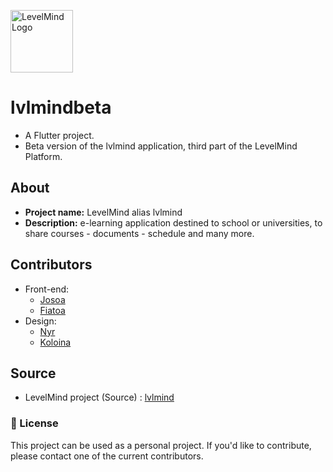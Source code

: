 <p>
  <img align="center" height=100 src="https://github.com/Josoa886/lvlmindapp/assets/76913187/5dda5a6a-5e5d-41e6-a818-17b853a7957f" alt="LevelMind Logo"/>
</p>

# lvlmindbeta

- A Flutter project.
- Beta version of the lvlmind application, third part of the LevelMind Platform.

## About 

- **Project name:** LevelMind alias lvlmind 
- **Description:** e-learning application destined to school or universities, to share courses - documents - schedule and many more.

## Contributors

- Front-end:
  - [Josoa](https://github.com/josoavj)
  - [Fiatoa](https://github.com/foulburst)
- Design:
  - [Nyr](https://github.com/Manamahefa)
  - [Koloina](https://github.com/koulienathalie) 


## Source

- LevelMind project (Source) : [lvlmind](https://github.com/TahianSylvain/teamEsiia3)

### 📃 License

This project can be used as a personal project. If you'd like to contribute, please contact one of the current contributors.

